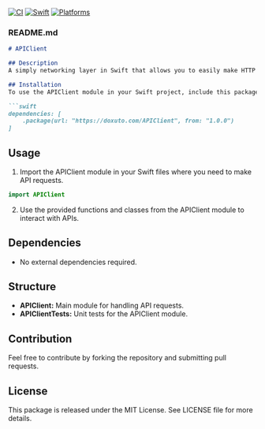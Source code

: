 [![CI](https://github.com/doxuto/APIClient/actions/workflows/ci.yml/badge.svg)](https://github.com/doxuto/APIClient/actions/workflows/ci.yml)
[![Swift](https://img.shields.io/badge/Swift-5.5_|_5.6_|_5.7_|_5.8_|_5.9-red)](https://img.shields.io/badge/Swift-5.5_5.6_5.7_5.8_5.9-red)
[![Platforms](https://img.shields.io/badge/Platforms-macOS_|_iOS_red)](https://img.shields.io/badge/Platforms-macOS_iOS_-red)
### README.md

```markdown
# APIClient

## Description
A simply networking layer in Swift that allows you to easily make HTTP requests and handle response data.

## Installation
To use the APIClient module in your Swift project, include this package as a dependency in your Package.swift file.

```swift
dependencies: [
    .package(url: "https://doxuto.com/APIClient", from: "1.0.0")
]
```

## Usage
1. Import the APIClient module in your Swift files where you need to make API requests.

```swift
import APIClient
```

2. Use the provided functions and classes from the APIClient module to interact with APIs.

## Dependencies
- No external dependencies required.

## Structure
- **APIClient:** Main module for handling API requests.
- **APIClientTests:** Unit tests for the APIClient module.

## Contribution
Feel free to contribute by forking the repository and submitting pull requests.

## License
This package is released under the MIT License. See LICENSE file for more details.
```
